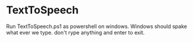 # TextToSpeech
Run TextToSpeech.ps1 as powershell on windows. Windows should spake what ever we type. don't rype anything and enter to exit.
